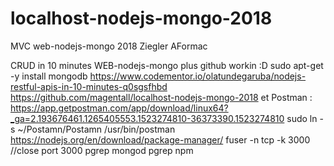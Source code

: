 # localhost-nodejs-mongo-2018
MVC web-nodejs-mongo 2018 Ziegler AFormac

CRUD in 10 minutes WEB-nodejs-mongo plus github workin :D
sudo apt-get -y install mongodb
https://www.codementor.io/olatundegaruba/nodejs-restful-apis-in-10-minutes-q0sgsfhbd
https://github.com/magentall/localhost-nodejs-mongo-2018
et Postman : https://app.getpostman.com/app/download/linux64?_ga=2.193676461.1265405553.1523274810-36373390.1523274810
sudo ln -s ~/Postamn/Postamn /usr/bin/postman
https://nodejs.org/en/download/package-manager/
fuser -n tcp -k 3000 //close port 3000
pgrep mongod
pgrep npm
